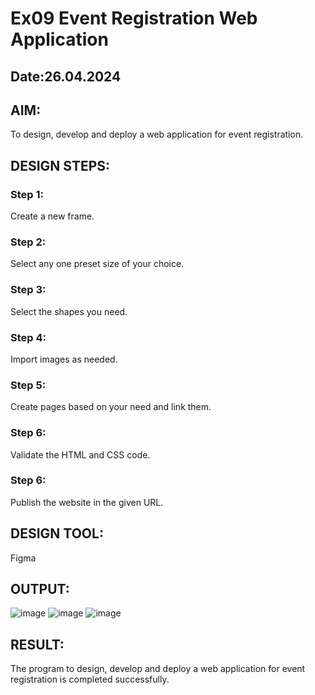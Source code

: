 # Ex09 Event Registration Web Application
## Date:26.04.2024

## AIM:
To design, develop and deploy a web application for event registration.

## DESIGN STEPS:

### Step 1:
Create a new frame.

### Step 2:
Select any one preset size of your choice.

### Step 3:
Select the shapes you need.

### Step 4:
Import images as needed.

### Step 5:
Create pages based on your need and link them.

### Step 6:

Validate the HTML and CSS code.

### Step 6:

Publish the website in the given URL.

## DESIGN TOOL:
Figma

## OUTPUT:
![image](https://github.com/Vigneshv-23/Figma/assets/110780412/82436d03-b277-4e2d-8f3a-fe4a23bdd54d)
![image](https://github.com/Vigneshv-23/Figma/assets/110780412/877d58d6-0f63-4183-b332-e91921c5ce49)
![image](https://github.com/Vigneshv-23/Figma/assets/110780412/9736d8fb-806f-411c-add1-daf0e3ccb7df)



## RESULT:
The program to design, develop and deploy a web application for event registration is completed successfully.
